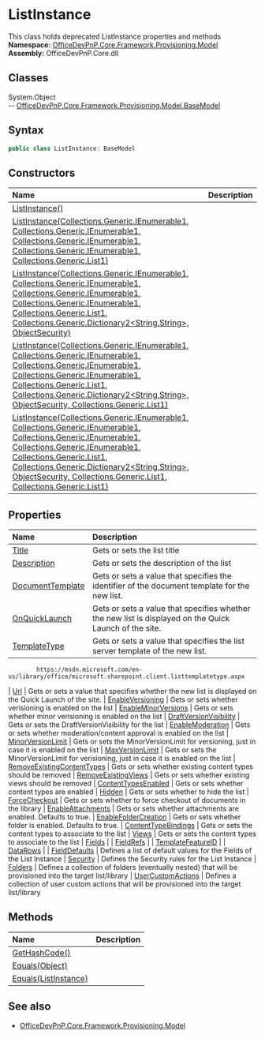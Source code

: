 # ListInstance
This class holds deprecated ListInstance properties and methods
**Namespace:** [OfficeDevPnP.Core.Framework.Provisioning.Model](OfficeDevPnP.Core.Framework.Provisioning.Model.md)  
**Assembly:** OfficeDevPnP.Core.dll  
## Classes
System.Object  
-- [OfficeDevPnP.Core.Framework.Provisioning.Model.BaseModel](OfficeDevPnP.Core.Framework.Provisioning.Model.BaseModel.md)
## Syntax
```C#
public class ListInstance: BaseModel
```
## Constructors
|**Name**|**Description**|
|:-----|:-----|
| [ListInstance()](ListInstanceconstructor1details.md) | 
| [ListInstance(Collections.Generic.IEnumerable1<ContentTypeBinding>, Collections.Generic.IEnumerable1<View>, Collections.Generic.IEnumerable1<Field>, Collections.Generic.IEnumerable1<FieldRef>, Collections.Generic.List1<DataRow>)](ListInstanceconstructor1details.md) | 
| [ListInstance(Collections.Generic.IEnumerable1<ContentTypeBinding>, Collections.Generic.IEnumerable1<View>, Collections.Generic.IEnumerable1<Field>, Collections.Generic.IEnumerable1<FieldRef>, Collections.Generic.List1<DataRow>, Collections.Generic.Dictionary2<String,String>, ObjectSecurity)](ListInstanceconstructor1details.md) | 
| [ListInstance(Collections.Generic.IEnumerable1<ContentTypeBinding>, Collections.Generic.IEnumerable1<View>, Collections.Generic.IEnumerable1<Field>, Collections.Generic.IEnumerable1<FieldRef>, Collections.Generic.List1<DataRow>, Collections.Generic.Dictionary2<String,String>, ObjectSecurity, Collections.Generic.List1<Folder>)](ListInstanceconstructor1details.md) | 
| [ListInstance(Collections.Generic.IEnumerable1<ContentTypeBinding>, Collections.Generic.IEnumerable1<View>, Collections.Generic.IEnumerable1<Field>, Collections.Generic.IEnumerable1<FieldRef>, Collections.Generic.List1<DataRow>, Collections.Generic.Dictionary2<String,String>, ObjectSecurity, Collections.Generic.List1<Folder>, Collections.Generic.List1<CustomAction>)](ListInstanceconstructor1details.md) | 
## Properties
|**Name**|**Description**|
|:-----|:-----|
| [Title](ListInstance.Title.md) | Gets or sets the list title
| [Description](ListInstance.Description.md) | Gets or sets the description of the list
| [DocumentTemplate](ListInstance.DocumentTemplate.md) | Gets or sets a value that specifies the identifier of the document template for the new list.
| [OnQuickLaunch](ListInstance.OnQuickLaunch.md) | Gets or sets a value that specifies whether the new list is displayed on the Quick Launch of the site.
| [TemplateType](ListInstance.TemplateType.md) | Gets or sets a value that specifies the list server template of the new list.
            https://msdn.microsoft.com/en-us/library/office/microsoft.sharepoint.client.listtemplatetype.aspx
| [Url](ListInstance.Url.md) | Gets or sets a value that specifies whether the new list is displayed on the Quick Launch of the site.
| [EnableVersioning](ListInstance.EnableVersioning.md) | Gets or sets whether verisioning is enabled on the list
| [EnableMinorVersions](ListInstance.EnableMinorVersions.md) | Gets or sets whether minor verisioning is enabled on the list
| [DraftVersionVisibility](ListInstance.DraftVersionVisibility.md) | Gets or sets the DraftVersionVisibility for the list
| [EnableModeration](ListInstance.EnableModeration.md) | Gets or sets whether moderation/content approval is enabled on the list
| [MinorVersionLimit](ListInstance.MinorVersionLimit.md) | Gets or sets the MinorVersionLimit  for versioning, just in case it is enabled on the list
| [MaxVersionLimit](ListInstance.MaxVersionLimit.md) | Gets or sets the MinorVersionLimit  for verisioning, just in case it is enabled on the list
| [RemoveExistingContentTypes](ListInstance.RemoveExistingContentTypes.md) | Gets or sets whether existing content types should be removed
| [RemoveExistingViews](ListInstance.RemoveExistingViews.md) | Gets or sets whether existing views should be removed
| [ContentTypesEnabled](ListInstance.ContentTypesEnabled.md) | Gets or sets whether content types are enabled
| [Hidden](ListInstance.Hidden.md) | Gets or sets whether to hide the list
| [ForceCheckout](ListInstance.ForceCheckout.md) | Gets or sets whether to force checkout of documents in the library
| [EnableAttachments](ListInstance.EnableAttachments.md) | Gets or sets whether attachments are enabled. Defaults to true.
| [EnableFolderCreation](ListInstance.EnableFolderCreation.md) | Gets or sets whether folder is enabled. Defaults to true.
| [ContentTypeBindings](ListInstance.ContentTypeBindings.md) | Gets or sets the content types to associate to the list
| [Views](ListInstance.Views.md) | Gets or sets the content types to associate to the list
| [Fields](ListInstance.Fields.md) | 
| [FieldRefs](ListInstance.FieldRefs.md) | 
| [TemplateFeatureID](ListInstance.TemplateFeatureID.md) | 
| [DataRows](ListInstance.DataRows.md) | 
| [FieldDefaults](ListInstance.FieldDefaults.md) | Defines a list of default values for the Fields of the List Instance
| [Security](ListInstance.Security.md) | Defines the Security rules for the List Instance
| [Folders](ListInstance.Folders.md) | Defines a collection of folders (eventually nested) that 
            will be provisioned into the target list/library
| [UserCustomActions](ListInstance.UserCustomActions.md) | Defines a collection of user custom actions that 
            will be provisioned into the target list/library
## Methods
|**Name**|**Description**|
|:-----|:-----|
| [GetHashCode()](ListInstanceGetHashCode.md) | 
| [Equals(Object)](ListInstanceEqualsObject.md) | 
| [Equals(ListInstance)](ListInstanceEqualsListInstance.md) | 
## See also
- [OfficeDevPnP.Core.Framework.Provisioning.Model](OfficeDevPnP.Core.Framework.Provisioning.Model.md)
